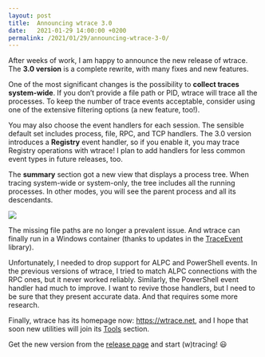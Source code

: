 ```yaml
---
layout: post
title:  Announcing wtrace 3.0
date:   2021-01-29 14:00:00 +0200
permalink: /2021/01/29/announcing-wtrace-3-0/
---
```


After weeks of work, I am happy to announce the new release of wtrace. The **3.0 version** is a complete rewrite, with many fixes and new features.

One of the most significant changes is the possibility to **collect traces system-wide**. If you don’t provide a file path or PID, wtrace will trace all the processes. To keep the number of trace events acceptable, consider using one of the extensive filtering options (a new feature, too!).

You may also choose the event handlers for each session. The sensible default set includes process, file, RPC, and TCP handlers. The 3.0 version introduces a **Registry** event handler, so if you enable it, you may trace Registry operations with wtrace! I plan to add handlers for less common event types in future releases, too.

The **summary** section got a new view that displays a process tree. When tracing system-wide or system-only, the tree includes all the running processes. In other modes, you will see the parent process and all its descendants.

![](/assets/img/wtrace-process-tree.png)

The missing file paths are no longer a prevalent issue. And wtrace can finally run in a Windows container (thanks to updates in the [TraceEvent](https://github.com/microsoft/perfview/) library).

Unfortunately, I needed to drop support for ALPC and PowerShell events. In the previous versions of wtrace, I tried to match ALPC connections with the RPC ones, but it never worked reliably. Similarly, the PowerShell event handler had much to improve. I want to revive those handlers, but I need to be sure that they present accurate data. And that requires some more research.

Finally, wtrace has its homepage now: <https://wtrace.net>, and I hope that soon new utilities will join its [Tools](/tools) section.

Get the new version from the [release page](https://github.com/lowleveldesign/wtrace/releases/tag/3.0) and start (w)tracing! 😃
